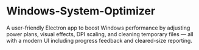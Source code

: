 # Windows-System-Optimizer
A user-friendly Electron app to boost Windows performance by adjusting power plans, visual effects, DPI scaling, and cleaning temporary files — all with a modern UI including progress feedback and cleared-size reporting.

